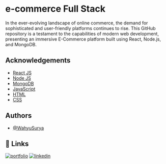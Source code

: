 # e-commerce Full Stack
In the ever-evolving landscape of online commerce, the demand for sophisticated and user-friendly platforms continues to rise. This GitHub repository is a testament to the capabilities of modern web development, presenting an immersive E-Commerce platform built using React, Node.js, and MongoDB.

## Acknowledgements

 - [React JS](https://awesomeopensource.com/project/elangosundar/awesome-README-templates)
 - [Node JS](https://awesomeopensource.com/project/elangosundar/awesome-README-templates)
 - [MongoDB](https://awesomeopensource.com/project/elangosundar/awesome-README-templates)
 - [JavaScript](https://awesomeopensource.com/project/elangosundar/awesome-README-templates)
 - [HTML](https://awesomeopensource.com/project/elangosundar/awesome-README-templates)
 - [CSS](https://awesomeopensource.com/project/elangosundar/awesome-README-templates)


## Authors

- [@WahyuSurya](https://github.com/WahyuSuryaPutra)


## 🔗 Links
[![portfolio](https://img.shields.io/badge/my_portfolio-000?style=for-the-badge&logo=ko-fi&logoColor=white)](https://wahyusurya.site/)
[![linkedin](https://img.shields.io/badge/linkedin-0A66C2?style=for-the-badge&logo=linkedin&logoColor=white)](https://www.linkedin.com/in/i-wayan-wahyu-surya-putra-124703283/)

